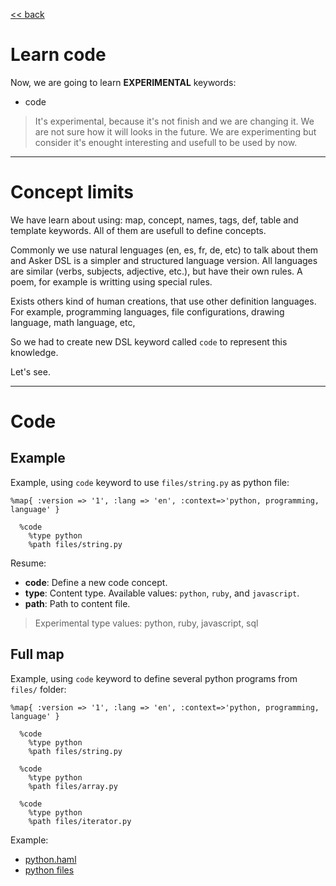 
[<< back](README.md)

# Learn code

Now, we are going to learn **EXPERIMENTAL** keywords:
* code

> It's experimental, because it's not finish and we are changing it.
We are not sure how it will looks in the future. We are experimenting but consider it's enought interesting and usefull to be used by now.

---

# Concept limits

We have learn about using: map, concept, names, tags, def, table and template keywords. All of them are usefull to define concepts.

Commonly we use natural lenguages (en, es, fr, de, etc) to talk about them and Asker DSL is a simpler and structured language version. All languages are similar (verbs, subjects, adjective, etc.), but have their own rules.
A poem, for example is writting using special rules.

Exists others kind of human creations, that use other definition languages.
For example, programming languages, file configurations, drawing language, math language, etc,

So we had to create new DSL keyword called `code` to represent this knowledge.

Let's see.

---
# Code

## Example

Example, using `code` keyword to use `files/string.py` as python file:

```
%map{ :version => '1', :lang => 'en', :context=>'python, programming, language' }

  %code
    %type python
    %path files/string.py
```

Resume:
* **code**: Define a new code concept.
* **type**: Content type. Available values: `python`, `ruby`, and `javascript`.
* **path**: Path to content file.

> Experimental type values: python, ruby, javascript, sql

## Full map

Example, using `code` keyword to define several python programs from `files/` folder:

```
%map{ :version => '1', :lang => 'en', :context=>'python, programming, language' }

  %code
    %type python
    %path files/string.py

  %code
    %type python
    %path files/array.py

  %code
    %type python
    %path files/iterator.py
```

Example:
* [python.haml](../examples/code/python.haml)
* [python files](../examples/code/files)
